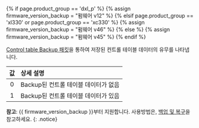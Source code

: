 {% if page.product_group == 'dxl_p' %}
{% assign firmware_version_backup = "펌웨어 v12" %}
{% elsif page.product_group == 'xl330' or page.product_group == 'xc330' %}
{% assign firmware_version_backup = "펌웨어 v46" %}
{% else %}
{% assign firmware_version_backup = "펌웨어 v45" %}
{% endif %}

[Control table Backup 패킷](/docs/kr/dxl/protocol2/#control-table-backup-0x20)을 통하여 저장된 컨트롤 테이블 데이터의 유무를 나타냅니다.

| 값 | 상세 설명                            |
|:--:|:-------------------------------------|
| 0  | Backup된 컨트롤 테이블 데이터가 없음 |
| 1  | Backup된 컨트롤 테이블 데이터가 있음 |

**참고**: {{ firmware_version_backup }}부터 지원합니다. 사용방법은, [백업 및 복구](/docs/kr/software/dynamixel/dynamixel_wizard2/#백업-및-복구)을 참고하세요.
{: .notice}

